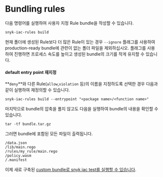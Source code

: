 # Bundling rules

다음 명령어를 실행하여 사용자 지정 Rule bundle을 작성할 수 있습니다.

```
snyk-iac-rules build
```

현재 폴더에 생성된 Rule보다 더 많은 Rule이 있는 경우 `--ignore` 플래그를 사용하여 production-ready bundle에 관련이 없는 폴더 파일을 제외하십시오. 플래그를 사용하여 진행하면 프로세스 속도를 높이고 생성된 bundle의 크기를 작게 유지할 수 있습니다.

#### default entry point 재지정

**`deny`**와 다른 Rule(`allow`,`violation` 등)의 이름을 지정하도록 선택한 경우 다음과 같이 실행하여 재정의할 수 있습니다.

```
snyk-iac-rules build --entrypoint "<package name>/<function name>"
```

마지막으로 bundle의 압축을 풀지 않고도 다음을 실행하여 bundle의 내용을 확인할 수 있습니다.

```
tar -tf bundle.tar.gz
```

그러면 bundle에 포함된 모든 파일이 출력됩니다.

```
/data.json
/lib/main.rego
/rules/my_rule/main.rego
/policy.wasm
/.manifest
```

이제 새로 구축된 [custom bundle로 snyk iac test를 실행할 수 있습니다](../use-iac-custom-rules-with-cli/).
